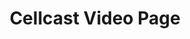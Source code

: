 ---
home: true
title: Cellcast Video Page
tagline: Cellcast Video Page
heroText: Vuepress-Decap-Netlify
heroImage: hero.png

---